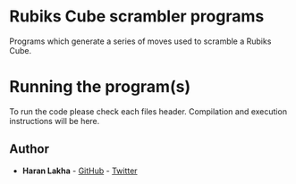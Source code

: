 # Rubiks Cube scrambler programs

Programs which generate a series of moves used to scramble a Rubiks Cube.

# Running the program(s)

To run the code please check each files header. Compilation and execution instructions will be here.

## Author

* **Haran Lakha** - [GitHub](https://github.com/haranlakha) - [Twitter](https://twitter.com/haranlakha)
